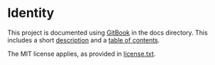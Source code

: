 # Identity

This project is documented using [GitBook](http://www.gitbook.com) in the docs directory.
This includes a short [description](./docs/README.md) and a [table of contents](./docs/SUMMARY.md).

The MIT license applies, as provided in [license.txt](/.license.txt).
